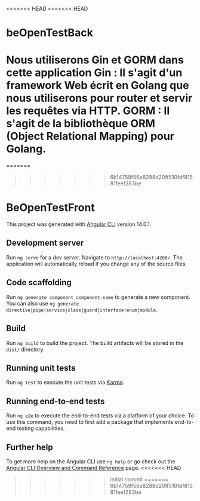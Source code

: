 <<<<<<< HEAD
<<<<<<< HEAD
# beOpenTestBack
Nous utiliserons Gin et GORM  dans cette application
Gin : Il s'agit d'un framework Web écrit en Golang que nous utiliserons pour router et servir les requêtes via HTTP. 
GORM : Il s'agit de la bibliothèque ORM (Object Relational Mapping) pour Golang.
=======
=======
>>>>>>> 6b14759f56e8288d20ff510fdf81581feef283be
# BeOpenTestFront

This project was generated with [Angular CLI](https://github.com/angular/angular-cli) version 14.0.1.

## Development server

Run `ng serve` for a dev server. Navigate to `http://localhost:4200/`. The application will automatically reload if you change any of the source files.

## Code scaffolding

Run `ng generate component component-name` to generate a new component. You can also use `ng generate directive|pipe|service|class|guard|interface|enum|module`.

## Build

Run `ng build` to build the project. The build artifacts will be stored in the `dist/` directory.

## Running unit tests

Run `ng test` to execute the unit tests via [Karma](https://karma-runner.github.io).

## Running end-to-end tests

Run `ng e2e` to execute the end-to-end tests via a platform of your choice. To use this command, you need to first add a package that implements end-to-end testing capabilities.

## Further help

To get more help on the Angular CLI use `ng help` or go check out the [Angular CLI Overview and Command Reference](https://angular.io/cli) page.
<<<<<<< HEAD
>>>>>>> initial commit
=======
>>>>>>> 6b14759f56e8288d20ff510fdf81581feef283be

